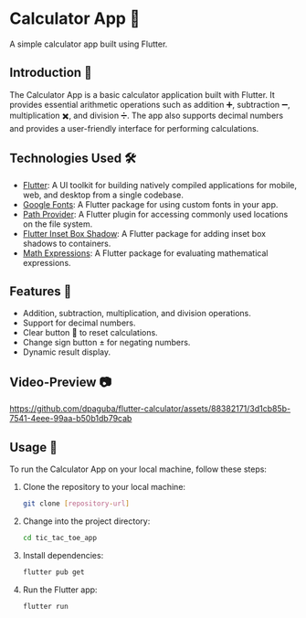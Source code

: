 # Calculator App 🧮

A simple calculator app built using Flutter.

## Introduction 📝

The Calculator App is a basic calculator application built with Flutter. It provides essential arithmetic operations such as addition ➕, subtraction ➖, multiplication ✖️, and division ➗. The app also supports decimal numbers and provides a user-friendly interface for performing calculations.

## Technologies Used 🛠️
- [Flutter](https://flutter.dev/): A UI toolkit for building natively compiled applications for mobile, web, and desktop from a single codebase.
- [Google Fonts](https://pub.dev/packages/google_fonts): A Flutter package for using custom fonts in your app.
- [Path Provider](https://pub.dev/packages/path_provider): A Flutter plugin for accessing commonly used locations on the file system.
- [Flutter Inset Box Shadow](https://pub.dev/packages/flutter_inset_box_shadow): A Flutter package for adding inset box shadows to containers.
- [Math Expressions](https://pub.dev/packages/math_expressions): A Flutter package for evaluating mathematical expressions.

## Features 🚀

- Addition, subtraction, multiplication, and division operations.
- Support for decimal numbers.
- Clear button 🔄 to reset calculations.
- Change sign button ± for negating numbers.
- Dynamic result display.

## Video-Preview 📷

https://github.com/dpaguba/flutter-calculator/assets/88382171/3d1cb85b-7541-4eee-99aa-b50b1db79cab

## Usage 🚀

To run the Calculator App on your local machine, follow these steps:

1. Clone the repository to your local machine:

   ```bash
   git clone [repository-url]
2. Change into the project directory:

    ```bash
    cd tic_tac_toe_app
3. Install dependencies:

    ```bash
    flutter pub get
4. Run the Flutter app:

    ```bash
    flutter run
